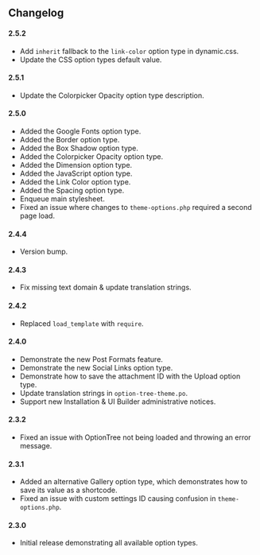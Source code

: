 ## Changelog

#### 2.5.2
* Add `inherit` fallback to the `link-color` option type in dynamic.css.
* Update the CSS option types default value.

#### 2.5.1
* Update the Colorpicker Opacity option type description.

#### 2.5.0
* Added the Google Fonts option type.
* Added the Border option type.
* Added the Box Shadow option type.
* Added the Colorpicker Opacity option type.
* Added the Dimension option type.
* Added the JavaScript option type.
* Added the Link Color option type.
* Added the Spacing option type.
* Enqueue main stylesheet.
* Fixed an issue where changes to `theme-options.php` required a second page load.

#### 2.4.4
* Version bump.

#### 2.4.3
* Fix missing text domain & update translation strings.

#### 2.4.2
* Replaced `load_template` with `require`.

#### 2.4.0
* Demonstrate the new Post Formats feature.
* Demonstrate the new Social Links option type.
* Demonstrate how to save the attachment ID with the Upload option type.
* Update translation strings in `option-tree-theme.po`.
* Support new Installation & UI Builder administrative notices.

#### 2.3.2
* Fixed an issue with OptionTree not being loaded and throwing an error message.

#### 2.3.1
* Added an alternative Gallery option type, which demonstrates how to save its value as a shortcode.
* Fixed an issue with custom settings ID causing confusion in `theme-options.php`.

#### 2.3.0
* Initial release demonstrating all available option types.